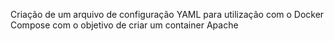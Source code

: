 Criação de um arquivo de configuração YAML para utilização com o Docker Compose com o objetivo de criar um container Apache
